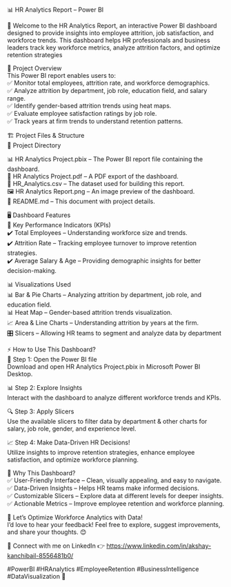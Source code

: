 📊 HR Analytics Report – Power BI <br>

🚀 Welcome to the HR Analytics Report, an interactive Power BI dashboard designed to provide insights into employee attrition, job satisfaction, and workforce trends. This dashboard helps HR professionals and business leaders track key workforce metrics, analyze attrition factors, and optimize retention strategies<br>

📌 Project Overview<br>
This Power BI report enables users to:<br>
✅ Monitor total employees, attrition rate, and workforce demographics.<br>
✅ Analyze attrition by department, job role, education field, and salary range.<br>
✅ Identify gender-based attrition trends using heat maps.<br>
✅ Evaluate employee satisfaction ratings by job role.<br>
✅ Track years at firm trends to understand retention patterns.<br>

🏗️ Project Files & Structure<br>
📂 Project Directory<br>

📊 HR Analytics Project.pbix – The Power BI report file containing the dashboard.<br>
📄 HR Analytics Project.pdf – A PDF export of the dashboard.<br>
📑 HR_Analytics.csv – The dataset used for building this report.<br>
🖼️ HR Analytics Report.png – An image preview of the dashboard.<br>
📜 README.md – This document with project details.<br>

🖥️ Dashboard Features<br>
🎯 Key Performance Indicators (KPIs)<br>
✔️ Total Employees – Understanding workforce size and trends.<br>
✔️ Attrition Rate – Tracking employee turnover to improve retention strategies.<br>
✔️ Average Salary & Age – Providing demographic insights for better decision-making.<br>

📊 Visualizations Used<br>
📊 Bar & Pie Charts – Analyzing attrition by department, job role, and education field.<br>
📊 Heat Map – Gender-based attrition trends visualization.<br>
📈 Area & Line Charts – Understanding attrition by years at the firm.<br>
🎛️ Slicers – Allowing HR teams to segment and analyze data by department<br>

⚡ How to Use This Dashboard?<br>
🚀 Step 1: Open the Power BI file<br>
Download and open HR Analytics Project.pbix in Microsoft Power BI Desktop.<br>

📊 Step 2: Explore Insights<br>
Interact with the dashboard to analyze different workforce trends and KPIs.<br>

🔍 Step 3: Apply Slicers<br>
Use the available slicers to filter data by department & other charts for salary, job role, gender, and experience level.<br>

📈 Step 4: Make Data-Driven HR Decisions!<br>
Utilize insights to improve retention strategies, enhance employee satisfaction, and optimize workforce planning.<br>

🌟 Why This Dashboard?<br>
✅ User-Friendly Interface – Clean, visually appealing, and easy to navigate.<br>
✅ Data-Driven Insights – Helps HR teams make informed decisions.<br>
✅ Customizable Slicers – Explore data at different levels for deeper insights.<br>
✅ Actionable Metrics – Improve employee retention and workforce planning.<br>

🚀 Let’s Optimize Workforce Analytics with Data!<br>
I’d love to hear your feedback! Feel free to explore, suggest improvements, and share your thoughts. 😊<br>

📌 Connect with me on LinkedIn 👉 https://www.linkedin.com/in/akshay-kanchibail-8556481b0/    <br>

#PowerBI #HRAnalytics #EmployeeRetention #BusinessIntelligence #DataVisualization 🚀